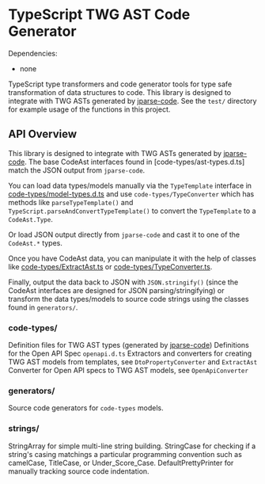 TypeScript TWG AST Code Generator
==============

Dependencies:
- none

TypeScript type transformers and code generator tools for type safe transformation of data structures to code.
This library is designed to integrate with TWG ASTs generated by [jparse-code](https://github.com/TeamworkGuy2/JParseCode).
See the `test/` directory for example usage of the functions in this project.


## API Overview
This library is designed to integrate with TWG ASTs generated by [jparse-code](https://github.com/TeamworkGuy2/JParseCode).
The base CodeAst interfaces found in [code-types/ast-types.d.ts] match the JSON output from `jparse-code`.

You can load data types/models manually via the `TypeTemplate` interface in [code-types/model-types.d.ts](code-types/model-types.d.ts) and use `code-types/TypeConverter` which has methods like `parseTypeTemplate()` and `TypeScript.parseAndConvertTypeTemplate()` to convert the `TypeTemplate` to a `CodeAst.Type`.

Or load JSON output directly from `jparse-code` and cast it to one of the `CodeAst.*` types.

Once you have CodeAst data, you can manipulate it with the help of classes like [code-types/ExtractAst.ts](code-types/ExtractAst.ts) or [code-types/TypeConverter.ts](code-types/TypeConverter.ts).

Finally, output the data back to JSON with `JSON.stringify()` (since the CodeAst interfaces are designed for JSON parsing/stringifying) or transform the data types/models to source code strings using the classes found in `generators/`.


### code-types/
Definition files for TWG AST types (generated by [jparse-code](https://github.com/TeamworkGuy2/JParseCode))
Definitions for the Open API Spec `openapi.d.ts`
Extractors and converters for creating TWG AST models from templates, see `DtoPropertyConverter` and `ExtractAst`
Converter for Open API specs to TWG AST models, see `OpenApiConverter`

### generators/
Source code generators for `code-types` models.

### strings/
StringArray for simple multi-line string building.
StringCase for checking if a string's casing matchings a particular programming convention such as camelCase, TitleCase, or Under_Score_Case.
DefaultPrettyPrinter for manually tracking source code indentation.
